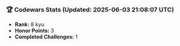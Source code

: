 ### 🏆 Codewars Stats (Updated: 2025-06-03 21:08:07 UTC)

- **Rank:** 8 kyu
- **Honor Points:** 3
- **Completed Challenges:** 1
